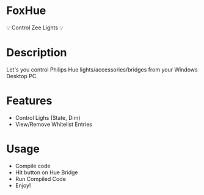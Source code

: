 # FoxHue
💡 Control Zee Lights 💡

# Description
Let's you control Philips Hue lights/accessories/bridges from your Windows Desktop PC.

# Features
- Control Lighs (State, Dim)
- View/Remove Whitelist Entries

# Usage
- Compile code
- Hit button on Hue Bridge
- Run Compiled Code
- Enjoy!
